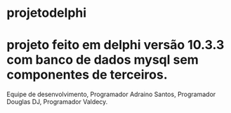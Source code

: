 # projetodelphi
projeto feito em delphi versão    10.3.3 
com banco de dados mysql sem componentes
de terceiros.
========================================
Equipe de desenvolvimento,
Programador Adraino Santos,
Programador Douglas DJ,
Programador Valdecy.
